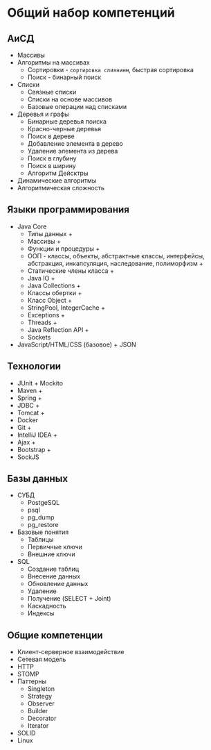 # Общий набор компетенций

## АиСД

- Массивы
- Алгоритмы на массивах
	- Сортировки - `сортировка слиянием`, быстрая сортировка
	- Поиск - бинарный поиск
- Списки
	- Связные списки
	- Списки на основе массивов
	- Базовые операции над списками
- Деревья и графы
	- Бинарные деревья поиска
	- Красно-черные деревья
	- Поиск в дереве
	- Добавление элемента в дерево
	- Удаление элемента из дерева
	- Поиск в глубину
	- Поиск в ширину
	- Алгоритм Дейсктры
- Динамические алгоритмы
- Алгоритмическая сложность

## Языки программирования
- Java Core
	- Типы данных +
	- Массивы + 
	- Функции и процедуры +
	- ООП - классы, объекты, абстрактные классы, интерфейсы, абстракция, инкапсуляция, наследование, полиморфизм +
	- Статические члены класса +
	- Java IO +
	- Java Collections +
	- Классы обертки +
	- Класс Object +
	- StringPool, IntegerCache +
	- Exceptions +
	- Threads +
	- Java Reflection API + 
	- Sockets
- JavaScript/HTML/CSS (базовое) + JSON

## Технологии

- JUnit + Mockito
- Maven + 
- Spring + 
- JDBC + 
- Tomcat + 
- Docker
- Git + 
- IntelliJ IDEA +
- Ajax +
- Bootstrap +
- SockJS

## Базы данных

- СУБД
	- PostgeSQL
	- psql
	- pg_dump
	- pg_restore
- Базовые понятия
	- Таблицы 
	- Первичные ключи 
	- Внешние ключи
- SQL
	- Создание таблиц
	- Внесение данных
	- Обновление данных
	- Удаление
	- Получение (SELECT + Joint)
	- Каскадность
	- Индексы

## Общие компетенции

- Клиент-серверное взаимодействие
- Сетевая модель
- HTTP
- STOMP
- Паттерны
	- Singleton
	- Strategy
	- Observer
	- Builder
	- Decorator
	- Iterator
- SOLID
- Linux

